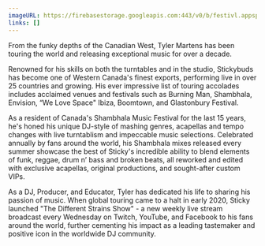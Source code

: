 ```yaml
---
imageURL: https://firebasestorage.googleapis.com:443/v0/b/festivl.appspot.com/o/userContent%2F4B9F0E2F-9034-4531-9F62-23CD33CE9D00.png?alt=media&token=287f31ba-85c9-40f4-afb4-4da845cc3982
links: []
---
```

From the funky depths of the Canadian West, Tyler Martens has been touring the world and releasing exceptional music for over a decade.

Renowned for his skills on both the turntables and in the studio, Stickybuds has become one of Western Canada's finest exports, performing live in over 25 countries and growing. His ever impressive list of touring accolades includes acclaimed venues and festivals such as Burning Man, Shambhala, Envision, “We Love Space" Ibiza, Boomtown, and Glastonbury Festival.

As a resident of Canada's Shambhala Music Festival for the last 15 years, he's honed his unique DJ-style of mashing genres, acapellas and tempo changes with live turntablism and impeccable music selections. Celebrated annually by fans around the world, his Shambhala mixes released every summer showcase the best of Sticky's incredible ability to blend elements of funk, reggae, drum n’ bass and broken beats, all reworked and edited with exclusive acapellas, original productions, and sought-after custom VIPs.

As a DJ, Producer, and Educator, Tyler has dedicated his life to sharing his passion of music. When global touring came to a halt in early 2020, Sticky launched "The Different Strains Show" - a new weekly live stream broadcast every Wednesday on Twitch, YouTube, and Facebook to his fans around the world, further cementing his impact as a leading tastemaker and positive icon in the worldwide DJ community.